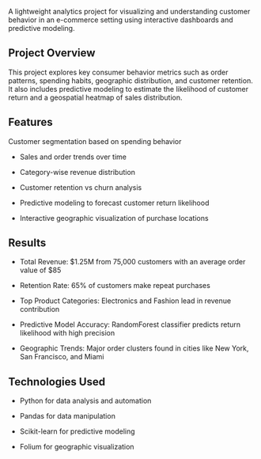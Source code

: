 A lightweight analytics project for visualizing and understanding customer behavior in an e-commerce setting using interactive dashboards and predictive modeling.

## Project Overview
This project explores key consumer behavior metrics such as order patterns, spending habits, geographic distribution, and customer retention. It also includes predictive modeling to estimate the likelihood of customer return and a geospatial heatmap of sales distribution.

## Features
Customer segmentation based on spending behavior

* Sales and order trends over time

* Category-wise revenue distribution

* Customer retention vs churn analysis

* Predictive modeling to forecast customer return likelihood

* Interactive geographic visualization of purchase locations

## Results
* Total Revenue: $1.25M from 75,000 customers with an average order value of $85

* Retention Rate: 65% of customers make repeat purchases

* Top Product Categories: Electronics and Fashion lead in revenue contribution

* Predictive Model Accuracy: RandomForest classifier predicts return likelihood with high precision

* Geographic Trends: Major order clusters found in cities like New York, San Francisco, and Miami

## Technologies Used
* Python for data analysis and automation

* Pandas for data manipulation

* Scikit-learn for predictive modeling

* Folium for geographic visualization